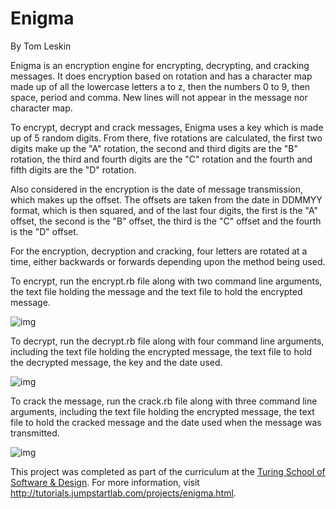 # Enigma

By Tom Leskin

Enigma is an encryption engine for encrypting, decrypting, and cracking messages. It does encryption based on rotation and has a character map made up of all the lowercase letters a to z, then the numbers 0 to 9, then space, period and comma. New lines will not appear in the message nor character map.

To encrypt, decrypt and crack messages, Enigma uses a key which is made up of 5 random digits. From there, five rotations are calculated, the first two digits make up the "A" rotation, the second and third digits are the "B" rotation, the third and fourth digits are the "C" rotation and the fourth and fifth digits are the "D" rotation.

Also considered in the encryption is the date of message transmission, which makes up the offset. The offsets are taken from the date in DDMMYY format, which is then squared, and of the last four digits, the first is the "A" offset, the second is the "B" offset, the third is the "C" offset and the fourth is the "D" offset.

For the encryption, decryption and cracking, four letters are rotated at a time, either backwards or forwards depending upon the method being used.

To encrypt, run the encrypt.rb file along with two command line arguments, the text file holding the message and the text file to hold the encrypted message.


![img](http://i.imgur.com/e2perOK.png "Encrypt")

To decrypt, run the decrypt.rb file along with four command line arguments, including the text file holding the encrypted message, the text file to hold the decrypted message, the key and the date used.

![img](http://i.imgur.com/Mpt68TI.png "Decrypt")

To crack the message, run the crack.rb file along with three command line arguments, including the text file holding the encrypted message, the text file to hold the cracked message and the date used when the message was transmitted.

![img](http://i.imgur.com/2FMBK01.png "Crack")

This project was completed as part of the curriculum at the [Turing School of Software & Design](http://turing.io/). For more information, visit http://tutorials.jumpstartlab.com/projects/enigma.html.
